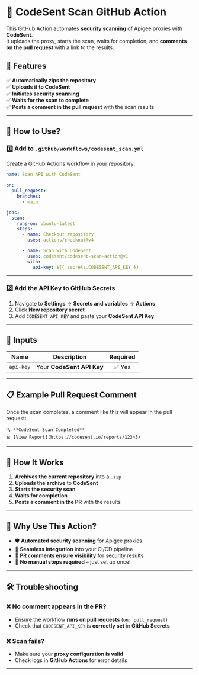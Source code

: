# 🚀 CodeSent Scan GitHub Action

This GitHub Action automates **security scanning** of Apigee proxies with **CodeSent**.  
It uploads the proxy, starts the scan, waits for completion, and **comments on the pull request** with a link to the results.

## 📌 Features
✅ **Automatically zips the repository**  
✅ **Uploads it to CodeSent**  
✅ **Initiates security scanning**  
✅ **Waits for the scan to complete**  
✅ **Posts a comment in the pull request** with the scan results  

---

## 🚀 How to Use?

### **1️⃣ Add to `.github/workflows/codesent_scan.yml`**
Create a GitHub Actions workflow in your repository:

```yaml
name: Scan API with CodeSent

on:
  pull_request:
    branches:
      - main

jobs:
  scan:
    runs-on: ubuntu-latest
    steps:
      - name: Checkout repository
        uses: actions/checkout@v4

      - name: Scan with CodeSent
        uses: codesent/codesent-scan-action@v1
        with:
          api-key: ${{ secrets.CODESENT_API_KEY }}
```

---

### **2️⃣ Add the API Key to GitHub Secrets**
1. Navigate to **Settings** → **Secrets and variables** → **Actions**
2. Click **New repository secret**
3. Add `CODESENT_API_KEY` and paste your **CodeSent API Key**

---

## 🔑 Inputs
| Name      | Description                   | Required |
|-----------|-------------------------------|:--------:|
| `api-key` | Your **CodeSent API Key**     | ✅ Yes   |

---

## 📋 Example Pull Request Comment
Once the scan completes, a comment like this will appear in the pull request:

```
🔍 **CodeSent Scan Completed**  
📊 [View Report](https://codesent.io/reports/12345)
```

---

## 🎯 How It Works
1. **Archives the current repository** into a `.zip`
2. **Uploads the archive** to **CodeSent**
3. **Starts the security scan**
4. **Waits for completion**
5. **Posts a comment in the PR** with the results  

---

## 🤔 Why Use This Action?
- 🛡 **Automated security scanning** for Apigee proxies  
- 📝 **Seamless integration** into your CI/CD pipeline  
- 🚀 **PR comments ensure visibility** for security results  
- 🔄 **No manual steps required** – just set up once!  

---

## 🛠 Troubleshooting
### ❌ No comment appears in the PR?
- Ensure the workflow **runs on pull requests** (`on: pull_request`)  
- Check that `CODESENT_API_KEY` is **correctly set** in **GitHub Secrets**  

### ❌ Scan fails?
- Make sure your **proxy configuration is valid**  
- Check logs in **GitHub Actions** for error details  

---

